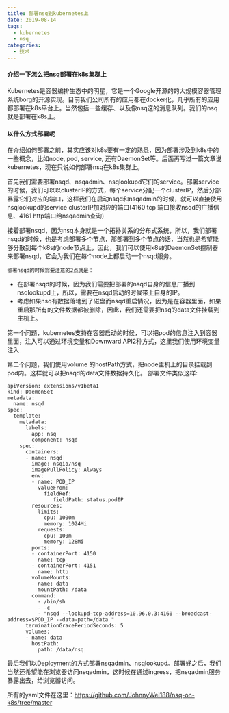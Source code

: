 ```yaml
---
title: 部署nsq到kubernetes上
date: 2019-08-14
tags:
  - kubernetes 
  - nsq 
categories:
  - 技术
---
```


#### 介绍一下怎么把nsq部署在k8s集群上
Kubernetes是容器编排生态中的明星，它是一个Google开源的的大规模容器管理系统borg的开源实现。目前我们公司所有的应用都在docker化，几乎所有的应用都部署在k8s平台上。当然包括一些缓存、以及像nsq这的消息队列。我们的nsq就是部署在k8s上。
<!-- more -->

#### 以什么方式部署呢
在介绍如何部署之前，其实应该对k8s要有一定的熟悉，因为部署涉及到k8s中的一些概念，比如node, pod, service, 还有DaemonSet等。后面再写过一篇文章说kubernetes，现在只说如何部署nsq在k8s集群上。

首先我们需要部署nsqd、nsqadmin、nsqlookupd它们的service。部署service的时候，我们可以以clusterIP的方式，每个service分配一个clusterIP，然后分部暴露它们对应的端口，这样我们在启动nsqd和nsqadmin的时候，就可以直接使用nsqlookupd的service clusterIP加对应的端口(4160 tcp 端口接收nsqd的广播信息、4161 http端口给nsqadmin查询)

接着部署nsqd，因为nsq本身就是一个拓扑关系的分布式系统，所以，我们部署nsqd的时候，也是考虑部署多个节点，那部署到多个节点的话，当然也是希望能够分散到每个k8s的node节点上，因此，我们可以使用k8s的DaemonSet控制器来部署nsqd，它会为我们在每个node上都启动一个nsqd服务。

`部署nsqd的时候需要注意的2点就是：`
- 在部署nsqd的时候，因为我们需要把部署的nsqd自身的信息广播到nsqlookupd上，所以，需要在nsqd启动的时候带上自身的IP。
- 考虑如果nsq有数据落地到了磁盘而nsqd重启情况，因为是在容器里面，如果重启那所有的文件数据都被删除，因此，我们还需要把nsq的data文件挂载到主机上。

第一个问题，kubernetes支持在容器启动的时候，可以把pod的信息注入到容器里面，注入可以通过环境变量和Downward API2种方式，这里我们使用环境变量注入

第二个问题，我们使用volume 的hostPath方式，把node主机上的目录挂载到pod内。这样就可以把nsqd的data文件数据持久化。
部署文件类似这样:
```
apiVersion: extensions/v1beta1
kind: DaemonSet
metadata:
  name: nsqd
spec:
  template:
    metadata:
      labels:
        app: nsq
        component: nsqd
    spec:
      containers:
      - name: nsqd
        image: nsqio/nsq
        imagePullPolicy: Always
        env:
        - name: POD_IP
          valueFrom:
            fieldRef:
               fieldPath: status.podIP
        resources:
          limits:
            cpu: 1000m
            memory: 1024Mi
          requests:
            cpu: 100m
            memory: 128Mi
        ports:
        - containerPort: 4150
          name: tcp
        - containerPort: 4151
          name: http
        volumeMounts:
        - name: data
          mountPath: /data
        command:
          - /bin/sh
          - -c
          - "nsqd --lookupd-tcp-address=10.96.0.3:4160 --broadcast-address=$POD_IP --data-path=/data "
      terminationGracePeriodSeconds: 5
      volumes:
      - name: data
        hostPath:
          path: /data/nsq
```
最后我们以Deployment的方式部署nsqadmin、nsqlookupd。部署好之后，我们当然还希望能在浏览器访问nsqadmin，这时候在通过ingress，把nsqadmin服务暴露出去，给浏览器访问。

所有的yaml文件在这里：https://github.com/JohnnyWei188/nsq-on-k8s/tree/master

